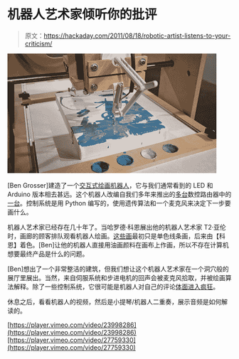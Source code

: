 # 机器人艺术家倾听你的批评

> 原文：<https://hackaday.com/2011/08/18/robotic-artist-listens-to-your-criticism/>

![](img/62e4380f806f0d619f90068efd64c515.png "painting")

[Ben Grosser]建造了一个[交互式绘画机器人](http://bengrosser.com/projects/interactive-robotic-painting-machine/)，它与我们通常看到的 LED 和 Arduino 版本相去甚远。这个机器人改编自我们多年来推出的[多台](http://hackaday.com/2009/12/29/cnc-project-roundup/)数控路由器中的[一台](http://hackaday.com/2011/06/07/diy-bolt-together-cnc-router/)。控制系统是用 Python 编写的，使用遗传算法和一个麦克风来决定下一步要画什么。

机器人艺术家已经存在几十年了。当哈罗德·科恩展出他的机器人艺术家 T2·亚伦时，画廊的顾客排队观看机器人绘画。[这些画](http://collections.vam.ac.uk/item/O499577/drawing-amsterdam-suite-amsterdam-suite-a/)最初只是单色线条画，后来由【科恩】着色。[Ben]让他的机器人直接用油画颜料在画布上作画，所以不存在计算机想要最终产品是什么的问题。

[Ben]想出了一个非常整洁的建筑，但我们想让这个机器人艺术家在一个洞穴般的展厅里展出。当然，来自伺服系统和步进电机的回声会被麦克风拾取，并被绘画算法解释。除了一些控制系统，它很可能是机器人对自己的评论[体面进入疯狂](http://www.youtube.com/watch?v=Vkv6VwWEZyg)。

休息之后，看看机器人的视频，然后是小提琴/机器人二重奏，展示音频是如何解读的。

[https://player.vimeo.com/video/23998286](https://player.vimeo.com/video/23998286)[https://player.vimeo.com/video/27759330](https://player.vimeo.com/video/27759330)